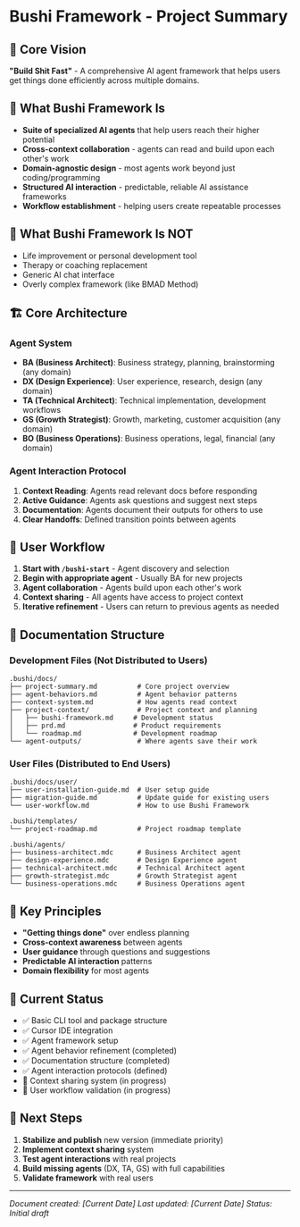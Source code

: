 # Bushi Framework - Project Summary

## 🎯 **Core Vision**
**"Build Shit Fast"** - A comprehensive AI agent framework that helps users get things done efficiently across multiple domains.

## 🚀 **What Bushi Framework Is**
- **Suite of specialized AI agents** that help users reach their higher potential
- **Cross-context collaboration** - agents can read and build upon each other's work
- **Domain-agnostic design** - most agents work beyond just coding/programming
- **Structured AI interaction** - predictable, reliable AI assistance frameworks
- **Workflow establishment** - helping users create repeatable processes

## 🎯 **What Bushi Framework Is NOT**
- Life improvement or personal development tool
- Therapy or coaching replacement
- Generic AI chat interface
- Overly complex framework (like BMAD Method)

## 🏗️ **Core Architecture**

### **Agent System**
- **BA (Business Architect)**: Business strategy, planning, brainstorming (any domain)
- **DX (Design Experience)**: User experience, research, design (any domain)
- **TA (Technical Architect)**: Technical implementation, development workflows
- **GS (Growth Strategist)**: Growth, marketing, customer acquisition (any domain)
- **BO (Business Operations)**: Business operations, legal, financial (any domain)

### **Agent Interaction Protocol**
1. **Context Reading**: Agents read relevant docs before responding
2. **Active Guidance**: Agents ask questions and suggest next steps
3. **Documentation**: Agents document their outputs for others to use
4. **Clear Handoffs**: Defined transition points between agents

## 🔄 **User Workflow**
1. **Start with `/bushi-start`** - Agent discovery and selection
2. **Begin with appropriate agent** - Usually BA for new projects
3. **Agent collaboration** - Agents build upon each other's work
4. **Context sharing** - All agents have access to project context
5. **Iterative refinement** - Users can return to previous agents as needed

## 📁 **Documentation Structure**

### **Development Files (Not Distributed to Users)**
```
.bushi/docs/
├── project-summary.md          # Core project overview
├── agent-behaviors.md          # Agent behavior patterns
├── context-system.md           # How agents read context
├── project-context/            # Project context and planning
│   ├── bushi-framework.md     # Development status
│   ├── prd.md                 # Product requirements
│   └── roadmap.md             # Development roadmap
└── agent-outputs/              # Where agents save their work
```

### **User Files (Distributed to End Users)**
```
.bushi/docs/user/
├── user-installation-guide.md  # User setup guide
├── migration-guide.md          # Update guide for existing users
└── user-workflow.md            # How to use Bushi Framework

.bushi/templates/
└── project-roadmap.md          # Project roadmap template

.bushi/agents/
├── business-architect.mdc      # Business Architect agent
├── design-experience.mdc       # Design Experience agent
├── technical-architect.mdc     # Technical Architect agent
├── growth-strategist.mdc       # Growth Strategist agent
└── business-operations.mdc     # Business Operations agent
```

## 🎯 **Key Principles**
- **"Getting things done"** over endless planning
- **Cross-context awareness** between agents
- **User guidance** through questions and suggestions
- **Predictable AI interaction** patterns
- **Domain flexibility** for most agents

## 🚧 **Current Status**
- ✅ Basic CLI tool and package structure
- ✅ Cursor IDE integration
- ✅ Agent framework setup
- ✅ Agent behavior refinement (completed)
- ✅ Documentation structure (completed)
- ✅ Agent interaction protocols (defined)
- 🔄 Context sharing system (in progress)
- 🔄 User workflow validation (in progress)

## 🎯 **Next Steps**
1. **Stabilize and publish** new version (immediate priority)
2. **Implement context sharing** system
3. **Test agent interactions** with real projects
4. **Build missing agents** (DX, TA, GS) with full capabilities
5. **Validate framework** with real users

---
*Document created: [Current Date]*
*Last updated: [Current Date]*
*Status: Initial draft*

